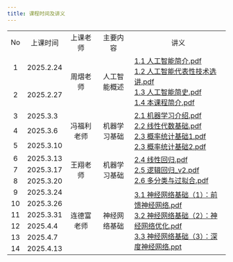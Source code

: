 ```yaml
---
title: 课程时间及讲义
---
```


<table>
  <tbody>
    <tr>
      <td align="center">No</td>
      <td align="center">上课时间</td>
      <td align="center">上课老师</td>
      <td align="center">主要内容</td>
      <td align="center">讲义</td>
    </tr>
    <tr>
      <td align="center">1</td>
      <td>2025.2.24</td>
      <td rowspan="2" align="center">周熠老师</td>
      <td rowspan="2" align="center">人工智能概述</td>
      <td rowspan="2">
        <a href="./1.1 人工智能简介.pdf">1.1 人工智能简介.pdf</a><br />
        <a href="./1.2 人工智能代表性技术选讲.pdf">1.2 人工智能代表性技术选讲.pdf</a><br />
        <a href="./1.3 人工智能简史.pdf">1.3 人工智能简史.pdf</a><br />
        <a href="./1.4 本课程简介.pdf">1.4 本课程简介.pdf</a>
      </td>
    </tr>
    <tr>
      <td align="center">2</td>
      <td>2025.2.27</td>
    </tr>
    <tr>
      <td align="center">3</td>
      <td>2025.3.3</td>
      <td rowspan="3" align="center">冯福利老师</td>
      <td rowspan="3" align="center">机器学习基础</td>
      <td rowspan="3">
        <a href="./2.1 机器学习介绍.pdf">2.1 机器学习介绍.pdf</a><br />
        <a href="./2.2 线性代数基础.pdf">2.2 线性代数基础.pdf</a><br />
        <a href="./2.3 概率统计基础1.pdf">2.3 概率统计基础1.pdf</a><br />
        <a href="./2.3 概率统计基础2.pdf">2.3 概率统计基础2.pdf</a>
      </td>
    </tr>
    <tr>
      <td align="center">4</td>
      <td>2025.3.6</td>
    </tr>
    <tr>
      <td align="center">5</td>
      <td>2025.3.10</td>
    </tr>
    <tr>
      <td align="center">6</td>
      <td>2025.3.13</td>
      <td rowspan="3" align="center">王翔老师</td>
      <td rowspan="3" align="center">机器学习基础</td>
      <td rowspan="3">
        <a href="./2.4 线性回归.pdf">2.4 线性回归.pdf</a><br />
        <a href="./2.5 逻辑回归_v2.pdf">2.5 逻辑回归_v2.pdf</a><br />
        <a href="./2.6 多分类与过拟合.pdf">2.6 多分类与过拟合.pdf</a>
      </td>
    </tr>
    <tr>
      <td align="center">7</td>
      <td>2025.3.17</td>
    </tr>
    <tr>
      <td align="center">8</td>
      <td>2025.3.20</td>
    </tr>
    <tr>
        <td align="center">9</td>
        <td>2025.3.24</td>
        <td rowspan="6" align="center">连德富老师</td>
        <td rowspan="6" align="center">神经网络基础</td>
        <td rowspan="6">
            <a href="./3.1 神经网络基础（1）：前馈神经网络.pdf">3.1 神经网络基础（1）：前馈神经网络.pdf</a><br />
            <a href="./3.2 神经网络基础（2）：神经网络优化.pdf">3.2 神经网络基础（2）：神经网络优化.pdf</a><br />
            <a href="./3.3 神经网络基础（3）：深度神经网络.ppt">3.3 神经网络基础（3）：深度神经网络.ppt</a>
        </td>
    </tr>
    <tr>
      <td align="center">10</td>
      <td>2025.3.26</td>
    </tr>
        <tr>
      <td align="center">11</td>
      <td>2025.3.31</td>
    </tr>
    <tr>
      <td align="center">12</td>
      <td>2025.4.4</td>
    </tr>
    <tr>
      <td align="center">13</td>
      <td>2025.4.7</td>
    </tr>
    </tr>
    <tr>
      <td align="center">14</td>
      <td>2025.4.13</td>
    </tr>
  </tbody>
  <colgroup>
    <col>
    <col>
    <col>
    <col>
    <col>
    <col>
  </colgroup>
</table>
